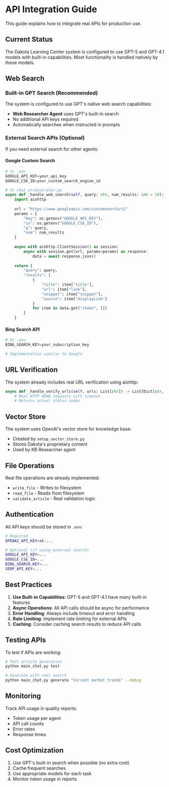 # API Integration Guide

This guide explains how to integrate real APIs for production use.

## Current Status

The Dakota Learning Center system is configured to use GPT-5 and GPT-4.1 models with built-in capabilities. Most functionality is handled natively by these models.

## Web Search

### Built-in GPT Search (Recommended)
The system is configured to use GPT's native web search capabilities:
- **Web Researcher Agent** uses GPT's built-in search
- No additional API keys required
- Automatically searches when instructed in prompts

### External Search APIs (Optional)
If you need external search for other agents:

#### Google Custom Search
```python
# In .env
GOOGLE_API_KEY=your_api_key
GOOGLE_CSE_ID=your_custom_search_engine_id

# In chat_orchestrator.py
async def _handle_web_search(self, query: str, num_results: int = 10):
    import aiohttp
    
    url = "https://www.googleapis.com/customsearch/v1"
    params = {
        "key": os.getenv("GOOGLE_API_KEY"),
        "cx": os.getenv("GOOGLE_CSE_ID"),
        "q": query,
        "num": num_results
    }
    
    async with aiohttp.ClientSession() as session:
        async with session.get(url, params=params) as response:
            data = await response.json()
            
    return {
        "query": query,
        "results": [
            {
                "title": item["title"],
                "url": item["link"],
                "snippet": item["snippet"],
                "source": item["displayLink"]
            }
            for item in data.get("items", [])
        ]
    }
```

#### Bing Search API
```python
# In .env
BING_SEARCH_KEY=your_subscription_key

# Implementation similar to Google
```

## URL Verification

The system already includes real URL verification using aiohttp:
```python
async def _handle_verify_urls(self, urls: List[str]) -> List[Dict[str, Any]]:
    # Real HTTP HEAD requests with timeout
    # Returns actual status codes
```

## Vector Store

The system uses OpenAI's vector store for knowledge base:
- Created by `setup_vector_store.py`
- Stores Dakota's proprietary content
- Used by KB Researcher agent

## File Operations

Real file operations are already implemented:
- `write_file` - Writes to filesystem
- `read_file` - Reads from filesystem
- `validate_article` - Real validation logic

## Authentication

All API keys should be stored in `.env`:
```bash
# Required
OPENAI_API_KEY=sk-...

# Optional (if using external search)
GOOGLE_API_KEY=...
GOOGLE_CSE_ID=...
BING_SEARCH_KEY=...
SERP_API_KEY=...
```

## Best Practices

1. **Use Built-in Capabilities**: GPT-5 and GPT-4.1 have many built-in features
2. **Async Operations**: All API calls should be async for performance
3. **Error Handling**: Always include timeout and error handling
4. **Rate Limiting**: Implement rate limiting for external APIs
5. **Caching**: Consider caching search results to reduce API calls

## Testing APIs

To test if APIs are working:
```bash
# Test article generation
python main_chat.py test

# Generate with real search
python main_chat.py generate "Current market trends" --debug
```

## Monitoring

Track API usage in quality reports:
- Token usage per agent
- API call counts
- Error rates
- Response times

## Cost Optimization

1. Use GPT's built-in search when possible (no extra cost)
2. Cache frequent searches
3. Use appropriate models for each task
4. Monitor token usage in reports